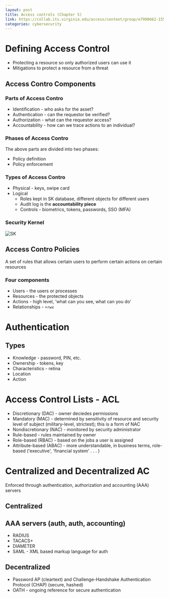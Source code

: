 ```yaml
---
layout: post
title: Access controls (Chapter 5)
link: https://collab.its.virginia.edu/access/content/group/e7990662-1551-41b1-99bd-0539849f7d83/CS3710_Week4.pdf
categories: cybersecurity
---
```


# Defining Access Control

- Protecting a resource so only authorized users can use it
- Mitigations to protect a resource from a threat

## Access Contro Components

### Parts of Access Contro

- Identification - who asks for the asset?
- Authentication - can the requestor be verified?
- Authorization - what can the requestor access?
- Accountability - how can we trace actions to an individual?

### Phases of Access Contro

The above parts are divided into two phases:

- Policy definition
- Policy enforcement

### Types of Access Contro

- Physical - keys, swipe card
- Logical
  - Roles kept in SK database, different objects for different users
  - Audit log is the **accountability piece**
  - Controls - biometrics, tokens, passwords, SSO (MFA)

### Security Kernel

![SK](https://i.imgur.com/L4VDtRV.png)

## Access Contro Policies

A set of rules that allows certain users to perform certain actions on certain resources

### Four components

- Users - the users or processes
- Resources - the protected objects
- Actions - high level, 'what can you see, what can you do'
- Relationships - `+rwx`

# Authentication

## Types

- Knowledge - password, PIN, etc.
- Ownership - tokens, key
- Characteristics - retina
- Location
- Action

# Access Control Lists - ACL

- Discretionary (DAC) - owner deciedes permissions
- Mandatory (MAC) - determined by sensitivity of resource and security level of subject (military-level, strictest); this is a form of NAC
- Nondiscretionary (NAC) - monitored by security administrator
- Rule-based - rules maintained by owner
- Role-based (RBAC) - based on the jobs a user is assigned
- Attribute-based (ABAC) - more understandable, in business terms, role-based ('executive', 'financial system' . . . )

# Centralized and Decentralized AC

Enforced through authentication, authorization and accounting (AAA) servers

## Centralized

## AAA servers (auth, auth, accounting)

- RADIUS
- TACACS+
- DIAMETER
- SAML - XML based markup language for auth

## Decentralized

- Password AP (cleartext) and Challenge-Handshake Authentication Protocol (CHAP) (secure, hashed)
- OATH - ongoing reference for secure authentication

